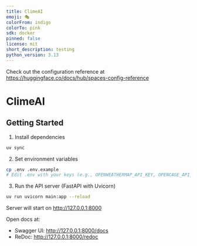 ```yaml
---
title: ClimeAI
emoji: 🎭
colorFrom: indigo
colorTo: pink
sdk: docker
pinned: false
license: mit
short_description: testing
python_version: 3.13
---
```


Check out the configuration reference at https://huggingface.co/docs/hub/spaces-config-reference

# ClimeAI

## Getting Started

1. Install dependencies

```bash
uv sync
```

2. Set environment variables

```bash
cp .env .env.example
# Edit .env with your keys (e.g., OPENWEATHERMAP_API_KEY, OPENCAGE_API_KEY, DB connection)
```

3. Run the API server (FastAPI with Uvicorn)

```bash
uv run uvicorn main:app --reload
```

Server will start on http://127.0.0.1:8000

Open docs at:
- Swagger UI: http://127.0.0.1:8000/docs
- ReDoc: http://127.0.0.1:8000/redoc
